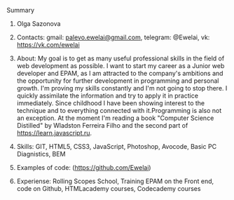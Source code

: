 Summary
1. Olga Sazonova

2. Contacts: gmail: palevo.ewelai@gmail.com, telegram: @Ewelai, vk: https://vk.com/ewelai

3. About: My goal is to get as many useful professional skills in the field of web development as possible. I want to start my career as a Junior web developer and EPAM, as I am attracted to the company's ambitions and the opportunity for further development in programming and personal growth. I'm proving my skills constantly and I'm not going to stop there. I quickly assimilate the information and try to apply it in practice immediately. Since childhood I have been showing interest to the technique and to everything connected with it.Programming is also not an exception. At the moment I'm reading a book "Computer Science Distilled" by Wladston Ferreira Filho and the second part of https://learn.javascript.ru.

4. Skills: GIT, HTML5, CSS3, JavaScript, Photoshop, Avocode, Basic PC Diagnistics, BEM

5. Examples of code: (https://github.com/Ewelai)

6. Experiense: Rolling Scopes School, Training EPAM on the Front end, code on Github, HTMLacademy courses, Codecademy courses
